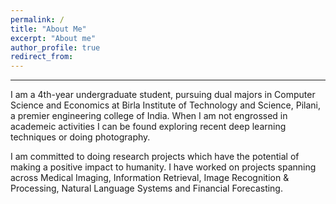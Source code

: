 ```yaml
---
permalink: /
title: "About Me"
excerpt: "About me"
author_profile: true
redirect_from: 
---
```

***
I am a 4th-year undergraduate student, pursuing dual majors in Computer Science and Economics at Birla Institute of Technology and Science, Pilani, a premier engineering college of India. When I am not engrossed in academeic activities I can be found exploring recent deep learning techniques or doing photography.

I am committed to doing research projects which have the potential of making a positive impact to humanity. I have worked on projects spanning across Medical Imaging, Information Retrieval, Image Recognition & Processing, Natural Language Systems and Financial Forecasting.  





